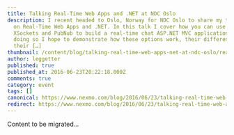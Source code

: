 ```yaml
---
title: Talking Real-Time Web Apps and .NET at NDC Oslo
description: I recent headed to Oslo, Norway for NDC Oslo to share my thoughts
  on Real-Time Web Apps and .NET. In this talk I cover how you can use SignalR,
  XSockets and PubNub to build a real-time chat ASP.NET MVC application. In
  doing so I hope to demonstrate how these options work, their differences and
  their […]
thumbnail: /content/blog/talking-real-time-web-apps-net-at-ndc-oslo/realtime-dotnet.png
author: leggetter
published: true
published_at: 2016-06-23T20:22:18.000Z
comments: true
category: event
tags: []
canonical: https://www.nexmo.com/blog/2016/06/23/talking-real-time-web-apps-net-at-ndc-oslo
redirect: https://www.nexmo.com/blog/2016/06/23/talking-real-time-web-apps-net-at-ndc-oslo
---
```


Content to be migrated...
